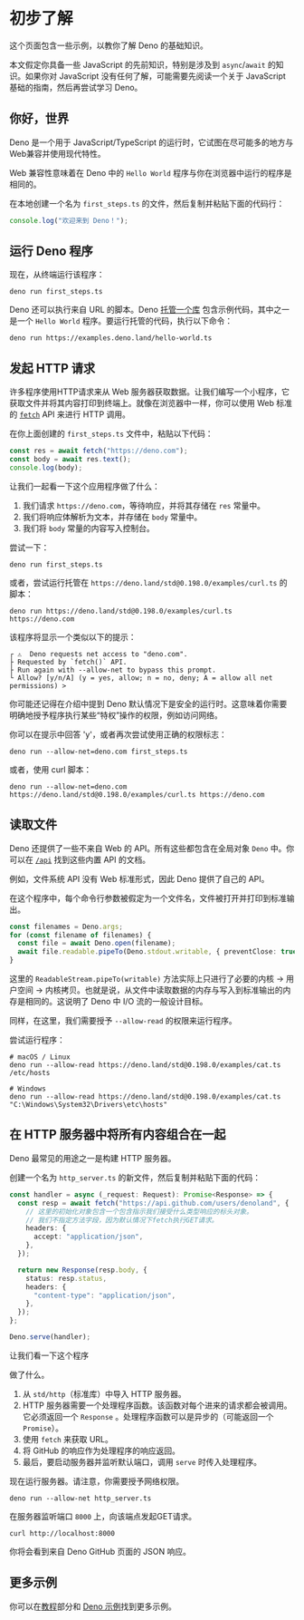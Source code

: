 # 初步了解

这个页面包含一些示例，以教你了解 Deno 的基础知识。

本文假定你具备一些 JavaScript 的先前知识，特别是涉及到 `async`/`await`
的知识。如果你对 JavaScript 没有任何了解，可能需要先阅读一个关于 JavaScript
基础的指南，然后再尝试学习 Deno。

## 你好，世界

Deno 是一个用于 JavaScript/TypeScript
的运行时，它试图在尽可能多的地方与Web兼容并使用现代特性。

Web 兼容性意味着在 Deno 中的 `Hello World`
程序与你在浏览器中运行的程序是相同的。

在本地创建一个名为 `first_steps.ts` 的文件，然后复制并粘贴下面的代码行：

```ts
console.log("欢迎来到 Deno！");
```

## 运行 Deno 程序

现在，从终端运行该程序：

```shell
deno run first_steps.ts
```

Deno 还可以执行来自 URL 的脚本。Deno [托管一个库](https://examples.deno.land/)
包含示例代码，其中之一是一个 `Hello World`
程序。要运行托管的代码，执行以下命令：

```shell
deno run https://examples.deno.land/hello-world.ts
```

## 发起 HTTP 请求

许多程序使用HTTP请求来从 Web
服务器获取数据。让我们编写一个小程序，它获取文件并将其内容打印到终端上。就像在浏览器中一样，你可以使用
Web 标准的 [`fetch`](https://developer.mozilla.org/en-US/docs/Web/API/Fetch_API)
API 来进行 HTTP 调用。

在你上面创建的 `first_steps.ts` 文件中，粘贴以下代码：

```ts
const res = await fetch("https://deno.com");
const body = await res.text();
console.log(body);
```

让我们一起看一下这个应用程序做了什么：

1. 我们请求 `https://deno.com`，等待响应，并将其存储在 `res` 常量中。
2. 我们将响应体解析为文本，并存储在 `body` 常量中。
3. 我们将 `body` 常量的内容写入控制台。

尝试一下：

```shell
deno run first_steps.ts
```

或者，尝试运行托管在 `https://deno.land/std@0.198.0/examples/curl.ts` 的脚本：

```shell
deno run https://deno.land/std@0.198.0/examples/curl.ts https://deno.com
```

该程序将显示一个类似以下的提示：

```shell
┌ ⚠️  Deno requests net access to "deno.com".
├ Requested by `fetch()` API.
├ Run again with --allow-net to bypass this prompt.
└ Allow? [y/n/A] (y = yes, allow; n = no, deny; A = allow all net permissions) >
```

你可能还记得在介绍中提到 Deno
默认情况下是安全的运行时。这意味着你需要明确地授予程序执行某些“特权”操作的权限，例如访问网络。

你可以在提示中回答 'y'，或者再次尝试使用正确的权限标志：

```shell
deno run --allow-net=deno.com first_steps.ts
```

或者，使用 curl 脚本：

```shell
deno run --allow-net=deno.com https://deno.land/std@0.198.0/examples/curl.ts https://deno.com
```

## 读取文件

Deno 还提供了一些不来自 Web 的 API。所有这些都包含在全局对象 `Deno` 中。你可以在
[`/api`](https://deno.land/api) 找到这些内置 API 的文档。

例如，文件系统 API 没有 Web 标准形式，因此 Deno 提供了自己的 API。

在这个程序中，每个命令行参数被假定为一个文件名，文件被打开并打印到标准输出。

```ts
const filenames = Deno.args;
for (const filename of filenames) {
  const file = await Deno.open(filename);
  await file.readable.pipeTo(Deno.stdout.writable, { preventClose: true });
}
```

这里的 `ReadableStream.pipeTo(writable)` 方法实际上只进行了必要的内核 → 用户空间
→
内核拷贝。也就是说，从文件中读取数据的内存与写入到标准输出的内存是相同的。这说明了
Deno 中 I/O 流的一般设计目标。

同样，在这里，我们需要授予 `--allow-read` 的权限来运行程序。

尝试运行程序：

```shell
# macOS / Linux
deno run --allow-read https://deno.land/std@0.198.0/examples/cat.ts /etc/hosts

# Windows
deno run --allow-read https://deno.land/std@0.198.0/examples/cat.ts "C:\Windows\System32\Drivers\etc\hosts"
```

## 在 HTTP 服务器中将所有内容组合在一起

Deno 最常见的用途之一是构建 HTTP 服务器。

创建一个名为 `http_server.ts` 的新文件，然后复制并粘贴下面的代码：

```ts
const handler = async (_request: Request): Promise<Response> => {
  const resp = await fetch("https://api.github.com/users/denoland", {
    // 这里的初始化对象包含一个包含指示我们接受什么类型响应的标头对象。
    // 我们不指定方法字段，因为默认情况下fetch执行GET请求。
    headers: {
      accept: "application/json",
    },
  });

  return new Response(resp.body, {
    status: resp.status,
    headers: {
      "content-type": "application/json",
    },
  });
};

Deno.serve(handler);
```

让我们看一下这个程序

做了什么。

1. 从 `std/http`（标准库）中导入 HTTP 服务器。
2. HTTP
   服务器需要一个处理程序函数。该函数对每个进来的请求都会被调用。它必须返回一个
   `Response` 。处理程序函数可以是异步的（可能返回一个 `Promise`）。
3. 使用 `fetch` 来获取 URL。
4. 将 GitHub 的响应作为处理程序的响应返回。
5. 最后，要启动服务器并监听默认端口，调用 `serve` 时传入处理程序。

现在运行服务器。请注意，你需要授予网络权限。

```shell
deno run --allow-net http_server.ts
```

在服务器监听端口 `8000` 上，向该端点发起GET请求。

```shell
curl http://localhost:8000
```

你将会看到来自 Deno GitHub 页面的 JSON 响应。

## 更多示例

你可以在[教程](/runtime/tutorials)部分和
[Deno 示例](https://examples.deno.land/)找到更多示例。
